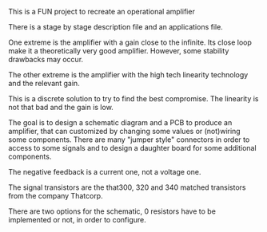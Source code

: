 This is a FUN project to recreate an operational amplifier



There is a stage by stage description file and an applications file.



One extreme is the amplifier with a gain close to the infinite. Its close loop make it a theoretically very good amplifier. However, some stability drawbacks may occur.

The other extreme is the amplifier with the high tech linearity technology and the relevant gain.

This is a discrete solution to try to find the best compromise. The linearity is not that bad and the gain is low.



The goal is to design a schematic diagram and a PCB to produce an amplifier, that can customized by changing some values or (not)wiring some components. There are many "jumper style" connectors in order to access to some signals and to design a daughter board for some additional components.

The negative feedback is a current one, not a voltage one.

The signal transistors are the that300, 320 and 340 matched transistors from the company Thatcorp.

There are two options for the schematic, 0 resistors have to be implemented or not, in order to configure.
